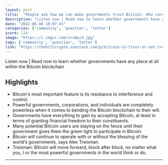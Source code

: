 ```yaml
---
layout: post
title:  "People ask how we can make governments trust Bitcoin. Who cares? We need financial freedom, not more financial serfdom."
description: "Listen now | Read now to learn whether governments have any place at all within the Bitcoin blockchain"
date: "2022-06-04 19:07:41"
categories: ['community', 'question', 'letter']
score: 114
image: "https://i.imgur.com/vru8pz3.jpg"
tags: ['community', 'question', 'letter']
link: "https://thehificrypto.substack.com/p/bitcoin-to-trust-or-not-trust-the-government"
---
```


Listen now | Read now to learn whether governments have any place at all within the Bitcoin blockchain

## Highlights

- Bitcoin's most important feature is its resistance to interference and control.
- Powerful governments, corporations, and individuals are completely powerless when it comes to bending the Bitcoin blockchain to their will.
- Governments have everything to gain by accepting Bitcoin, at least in terms of granting financial freedom to their constituents.
- Many potential Bitcoin users are staying on the fence until their government gives them the green light to participate in Bitcoin.
- Bitcoin will continue to operate with or without the blessing of the world’s governments, says Alex Treisman.
- Treisman: Bitcoin will move forward, block after block, no matter what you, I or the most powerful governments in the world think or do.

---
